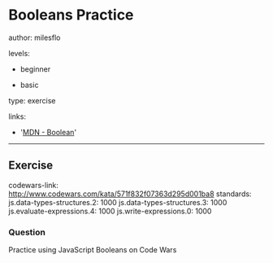 # Booleans Practice
author: milesflo

levels:

  - beginner

  - basic

type: exercise

links:

  - '[MDN - Boolean](https://developer.mozilla.org/en-US/docs/Web/JavaScript/Reference/Global_Objects/Boolean)'

---
## Exercise
codewars-link: http://www.codewars.com/kata/571f832f07363d295d001ba8
standards:
  js.data-types-structures.2: 1000
  js.data-types-structures.3: 1000
  js.evaluate-expressions.4: 1000
  js.write-expressions.0: 1000
### Question
Practice using JavaScript Booleans on Code Wars

